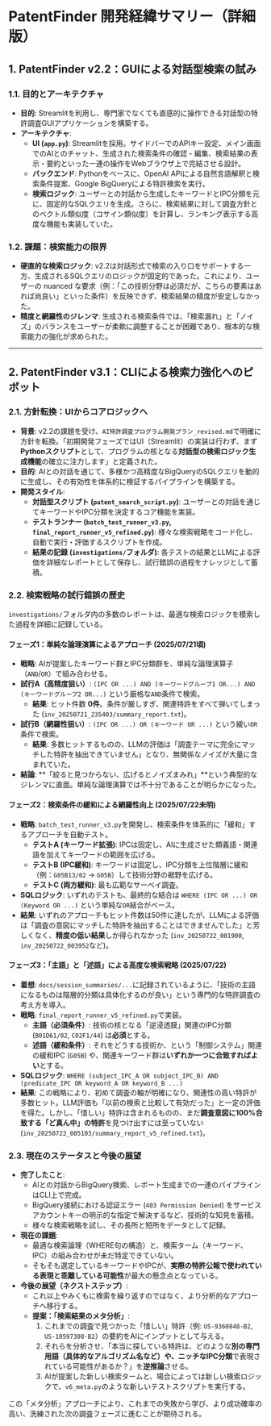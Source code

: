 # PatentFinder 開発経緯サマリー（詳細版）

## 1. PatentFinder v2.2：GUIによる対話型検索の試み

### 1.1. 目的とアーキテクチャ
- **目的**: Streamlitを利用し、専門家でなくても直感的に操作できる対話型の特許調査GUIアプリケーションを構築する。
- **アーキテクチャ**:
  - **UI (`app.py`)**: Streamlitを採用。サイドバーでのAPIキー設定、メイン画面でのAIとのチャット、生成された検索条件の確認・編集、検索結果の表示・要約といった一連の操作をWebブラウザ上で完結させる設計。
  - **バックエンド**: Pythonをベースに、OpenAI APIによる自然言語解釈と検索条件提案、Google BigQueryによる特許検索を実行。
  - **検索ロジック**: ユーザーとの対話から生成したキーワードとIPC分類を元に、固定的なSQLクエリを生成。さらに、検索結果に対して調査方針とのベクトル類似度（コサイン類似度）を計算し、ランキング表示する高度な機能も実装していた。

### 1.2. 課題：検索能力の限界
- **硬直的な検索ロジック**: v2.2は対話形式で検索の入り口をサポートする一方、生成されるSQLクエリのロジックが固定的であった。これにより、ユーザーの nuanced な要求（例：「この技術分野は必須だが、こちらの要素はあれば尚良い」といった条件）を反映できず、検索結果の精度が安定しなかった。
- **精度と網羅性のジレンマ**: 生成される検索条件では、「検索漏れ」と「ノイズ」のバランスをユーザーが柔軟に調整することが困難であり、根本的な検索能力の強化が求められた。

---

## 2. PatentFinder v3.1：CLIによる検索力強化へのピボット

### 2.1. 方針転換：UIからコアロジックへ
- **背景**: v2.2の課題を受け、`AI特許調査プログラム開発プラン_revised.md`で明確に方針を転換。「初期開発フェーズではUI（Streamlit）の実装は行わず、まず**Pythonスクリプト**として、プログラムの核となる**対話型の検索ロジック生成機能**の確立に注力します」と定義された。
- **目的**: AIとの対話を通じて、多様かつ高精度なBigQueryのSQLクエリを動的に生成し、その有効性を体系的に検証するパイプラインを構築する。
- **開発スタイル**:
  - **対話型スクリプト (`patent_search_script.py`)**: ユーザーとの対話を通じてキーワードやIPC分類を決定するコア機能を実装。
  - **テストランナー (`batch_test_runner_v3.py`, `final_report_runner_v5_refined.py`)**: 様々な検索戦略をコード化し、自動で実行・評価するスクリプトを作成。
  - **結果の記録 (`investigations/`フォルダ)**: 各テストの結果とLLMによる評価を詳細なレポートとして保存し、試行錯誤の過程をナレッジとして蓄積。

### 2.2. 検索戦略の試行錯誤の歴史

`investigations/`フォルダ内の多数のレポートは、最適な検索ロジックを模索した過程を詳細に記録している。

#### フェーズ1：単純な論理演算によるアプローチ (2025/07/21頃)
- **戦略**: AIが提案したキーワード群とIPC分類群を、単純な論理演算子（`AND`/`OR`）で組み合わせる。
- **試行A（高精度狙い）**: `(IPC OR ...) AND (キーワードグループ1 OR...) AND (キーワードグループ2 OR...)` という厳格な`AND`条件で検索。
  - **結果**: ヒット件数 **0件**。条件が厳しすぎ、関連特許をすべて弾いてしまった (`inv_20250721_235403/summary_report.txt`)。
- **試行B（網羅性狙い）**: `(IPC OR ...) OR (キーワード OR ...)` という緩い`OR`条件で検索。
  - **結果**: 多数ヒットするものの、LLMの評価は「調査テーマに完全にマッチした特許を抽出できていません」となり、無関係なノイズが大量に含まれていた。
- **結論**: **「絞ると見つからない、広げるとノイズまみれ」**という典型的なジレンマに直面。単純な論理演算では不十分であることが明らかになった。

#### フェーズ2：検索条件の緩和による網羅性向上 (2025/07/22未明)
- **戦略**: `batch_test_runner_v3.py`を開発し、検索条件を体系的に「緩和」するアプローチを自動テスト。
  - **テストA (キーワード拡張)**: IPCは固定し、AIに生成させた類義語・関連語を加えてキーワードの範囲を広げる。
  - **テストB (IPC緩和)**: キーワードは固定し、IPC分類を上位階層に緩和（例：`G05B13/02` → `G05B`）して技術分野の裾野を広げる。
  - **テストC (両方緩和)**: 最も広範なサーベイ調査。
- **SQLロジック**: いずれのテストも、最終的な結合は `WHERE (IPC OR ...) OR (Keyword OR ...)` という単純な`OR`結合がベース。
- **結果**: いずれのアプローチもヒット件数は50件に達したが、LLMによる評価は「調査の意図にマッチした特許を抽出することはできませんでした」と芳しくなく、**精度の低い結果**しか得られなかった (`inv_20250722_001900`, `inv_20250722_003952`など)。

#### フェーズ3：「主語」と「述語」による高度な検索戦略 (2025/07/22)
- **着想**: `docs/session_summaries/...`に記録されているように、「技術の主語になるものは階層的分類は具体化するのが良い」という専門的な特許調査の考え方を導入。
- **戦略**: `final_report_runner_v5_refined.py`で実装。
  - **主語（必須条件）**: 技術の核となる「逆浸透膜」関連のIPC分類 (`B01D61/02`, `C02F1/44`) は**必須**とする。
  - **述語（緩和条件）**: それをどうする技術か、という「制御システム」関連の緩和IPC (`G05B`) や、関連キーワード群は**いずれか一つに合致すればよい**とする。
- **SQLロジック**: `WHERE (subject_IPC_A OR subject_IPC_B) AND (predicate_IPC OR keyword_A OR keyword_B ...)`
- **結果**: この戦略により、初めて調査の軸が明確になり、関連性の高い特許が多数ヒット。LLM評価も「以前の検索と比較して有効だった」と一定の評価を得た。しかし、「惜しい」特許は含まれるものの、まだ**調査意図に100%合致する「ど真ん中」の特許**を見つけ出すには至っていない (`inv_20250722_005103/summary_report_v5_refined.txt`)。

### 2.3. 現在のステータスと今後の展望
- **完了したこと**:
  - AIとの対話からBigQuery検索、レポート生成までの一連のパイプラインはCLI上で完成。
  - BigQuery接続における認証エラー (`403 Permission Denied`) をサービスアカウントキーの明示的な指定で解決するなど、技術的な知見を蓄積。
  - 様々な検索戦略を試し、その長所と短所をデータとして記録。
- **現在の課題**:
  - 最適な検索論理（WHERE句の構造）と、検索ターム（キーワード、IPC）の組み合わせが未だ特定できていない。
  - そもそも選定しているキーワードやIPCが、**実際の特許公報で使われている表現と乖離している可能性**が最大の懸念点となっている。
- **今後の展望（ネクストステップ）**:
  - これ以上やみくもに検索を繰り返すのではなく、より分析的なアプローチへ移行する。
  - **提案：「検索結果のメタ分析」**:
    1. これまでの調査で見つかった「惜しい」特許（例: `US-9360848-B2`, `US-10597308-B2`）の要約をAIにインプットとして与える。
    2. それらを分析させ、「本当に探している特許は、どのような**別の専門用語（具体的なアルゴリズム名など）や、ニッチなIPC分類**で表現されている可能性があるか？」を**逆推論**させる。
    3. AIが提案した新しい検索タームと、場合によっては新しい検索ロジックで、`v6_meta.py`のような新しいテストスクリプトを実行する。

この「メタ分析」アプローチにより、これまでの失敗から学び、より成功確率の高い、洗練された次の調査フェーズに進むことが期待される。